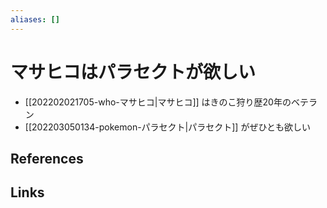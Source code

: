 ```yaml
---
aliases: []
---
```

# マサヒコはパラセクトが欲しい

- [[202202021705-who-マサヒコ|マサヒコ]] はきのこ狩り歴20年のベテラン
- [[202203050134-pokemon-パラセクト|パラセクト]] がぜひとも欲しい

## References



## Links


